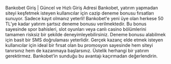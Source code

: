  Bankobet Giriş | Güncel ve Hızlı Giriş Adresi
Bankobet, yatırım yapmadan siteyi keşfetmek isteyen kullanıcılar için cazip deneme bonusu fırsatları sunuyor. Sadece kayıt olmanız yeterli! Bankobet'e yeni üye olan herkese 50 TL’ye kadar yatırım şartsız deneme bonusu verilmektedir. Bu bonus sayesinde spor bahisleri, slot oyunları veya canlı casino bölümlerini tamamen risksiz bir şekilde deneyimleyebilirsiniz. Deneme bonusu alabilmek için basit bir SMS doğrulaması yeterlidir. Gerçek kazanç elde etmek isteyen kullanıcılar için ideal bir fırsat olan bu promosyon sayesinde hem siteyi tanırsınız hem de kazanmaya başlarsınız. Üstelik herhangi bir yatırım gerektirmez. Bankobet’in sunduğu bu avantajı kaçırmadan değerlendirin.
